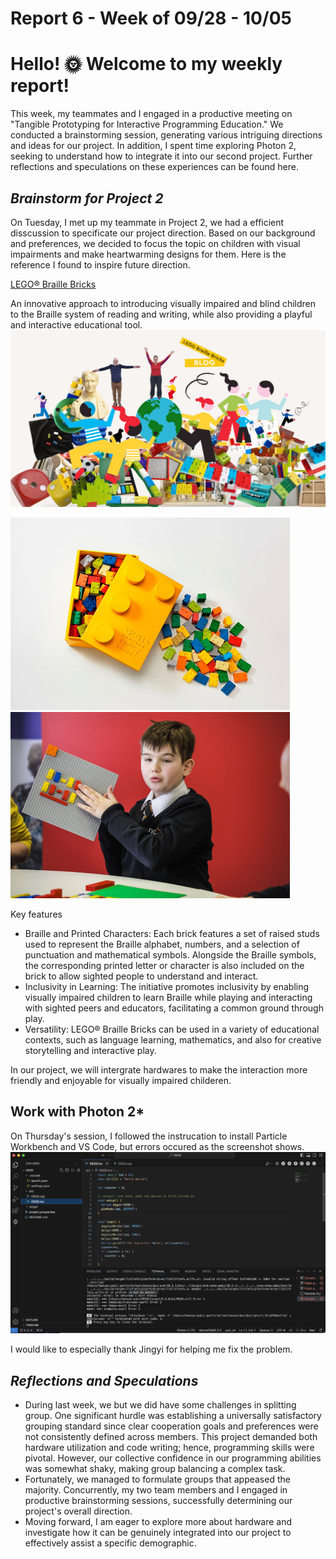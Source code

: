 # Report 6 - Week of 09/28 - 10/05

# Hello! 🌞 Welcome to my weekly report!

This week, my teammates and I engaged in a productive meeting on "Tangible Prototyping for Interactive Programming Education." We conducted a brainstorming session, generating various intriguing directions and ideas for our project. In addition, I spent time exploring Photon 2, seeking to understand how to integrate it into our second project. Further reflections and speculations on these experiences can be found here.

## *Brainstorm for Project 2*

On Tuesday, I met up my teammate in Project 2, we had a efficient disscussion to specificate our project direction. Based on our background and preferences, we decided to focus the topic on children with visual impairments and make heartwarming designs for them. Here is the reference I found to inspire future direction.

[LEGO® Braille Bricks](https://legobraillebricks.com/)

An innovative approach to introducing visually impaired and blind children to the Braille system of reading and writing, while also providing a playful and interactive educational tool.
<img width="900" alt="video_cover.jpg" src="https://github.com/Berkeley-MDes/tdf-fa23-Yukihan528/blob/main/weekly%20report/Report%206%20-%20Week%20of%2009%2028%20-%2010%2005/video_cover.jpg">

<img width="447" alt="braille-bricks-help-blind-children-learn-literacy-3.jpg" src="https://github.com/Berkeley-MDes/tdf-fa23-Yukihan528/blob/main/weekly%20report/Report%206%20-%20Week%20of%2009%2028%20-%2010%2005/braille-bricks-help-blind-children-learn-literacy-3.jpg">   <img width="447" alt="braille-bricks-help-blind-children-learn-literacy-3.jpg" src="https://github.com/Berkeley-MDes/tdf-fa23-Yukihan528/blob/main/weekly%20report/Report%206%20-%20Week%20of%2009%2028%20-%2010%2005/92-1Y1A6526-810x540.jpg">

Key features
- Braille and Printed Characters: Each brick features a set of raised studs used to represent the Braille alphabet, numbers, and a selection of punctuation and mathematical symbols. Alongside the Braille symbols, the corresponding printed letter or character is also included on the brick to allow sighted people to understand and interact.
- Inclusivity in Learning: The initiative promotes inclusivity by enabling visually impaired children to learn Braille while playing and interacting with sighted peers and educators, facilitating a common ground through play.
- Versatility: LEGO® Braille Bricks can be used in a variety of educational contexts, such as language learning, mathematics, and also for creative storytelling and interactive play.

In our project, we will intergrate hardwares to make the interaction more friendly and enjoyable for visually impaired childeren. 

## Work with Photon 2*

On Thursday's session, I followed the instrucation to install Particle Workbench and VS Code, but errors occured as the screenshot shows.
<img width="700" alt="Screenshot 2023-09-28 at 5.59.18 PM.png" src="https://github.com/Berkeley-MDes/tdf-fa23-Yukihan528/blob/main/weekly%20report/Report%206%20-%20Week%20of%2009%2028%20-%2010%2005/Screenshot%202023-09-28%20at%205.59.18%20PM.png"> 

I would like to especially thank Jingyi for helping me fix the problem.

## *Reflections and Speculations*

- During last week, we but we did have some challenges in splitting group. One significant hurdle was establishing a universally satisfactory grouping standard since clear cooperation goals and preferences were not consistently defined across members. This project demanded both hardware utilization and code writing; hence, programming skills were pivotal. However, our collective confidence in our programming abilities was somewhat shaky, making group balancing a complex task. 
- Fortunately, we managed to formulate groups that appeased the majority. Concurrently, my two team members and I engaged in productive brainstorming sessions, successfully determining our project's overall direction.
- Moving forward, I am eager to explore more about hardware and investigate how it can be genuinely integrated into our project to effectively assist a specific demographic.
